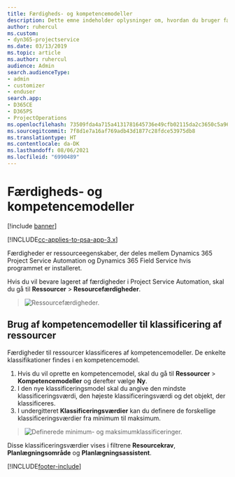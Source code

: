 ```yaml
---
title: Færdigheds- og kompetencemodeller
description: Dette emne indeholder oplysninger om, hvordan du bruger færdigheds- og kompetencemodeller.
author: ruhercul
ms.custom:
- dyn365-projectservice
ms.date: 03/13/2019
ms.topic: article
ms.author: ruhercul
audience: Admin
search.audienceType:
- admin
- customizer
- enduser
search.app:
- D365CE
- D365PS
- ProjectOperations
ms.openlocfilehash: 73509fda4a715a4131781645736e49cfb02115da2c3650c5a966e35360e7703f
ms.sourcegitcommit: 7f8d1e7a16af769adb43d1877c28fdce53975db8
ms.translationtype: HT
ms.contentlocale: da-DK
ms.lasthandoff: 08/06/2021
ms.locfileid: "6990489"
---
```

# <a name="skills-and-proficiency-models"></a>Færdigheds- og kompetencemodeller

[!include [banner](../includes/psa-now-project-operations.md)]

[!INCLUDE[cc-applies-to-psa-app-3.x](../includes/cc-applies-to-psa-app-3x.md)]

Færdigheder er ressourceegenskaber, der deles mellem Dynamics 365 Project Service Automation og Dynamics 365 Field Service hvis programmet er installeret. 

Hvis du vil bevare lageret af færdigheder i Project Service Automation, skal du gå til **Ressourcer** \> **Resourcefærdigheder**. 

> ![Ressourcefærdigheder.](media/Resource-Management-image84.png)

## <a name="use-proficiency-models-to-rate-resources"></a>Brug af kompetencemodeller til klassificering af ressourcer

Færdigheder til ressourcer klassificeres af kompetencemodeller. De enkelte klassifikationer findes i en kompetencemodel. 

1. Hvis du vil oprette en kompetencemodel, skal du gå til **Ressourcer** \> **Kompetencemodeller** og derefter vælge **Ny**.
2. I den nye klassificeringsmodel skal du angive den mindste klassificeringsværdi, den højeste klassificeringsværdi og det objekt, der klassificeres.
3. I undergitteret **Klassificeringsværdier** kan du definere de forskellige klassificeringsværdier fra minimum til maksimum.

> ![Definerede minimum- og maksimumklassificeringer.](media/Resource-Management-image85.png)

Disse klassificeringsværdier vises i filtrene **Resourcekrav**, **Planlægningsområde** og **Planlægningsassistent**.


[!INCLUDE[footer-include](../includes/footer-banner.md)]